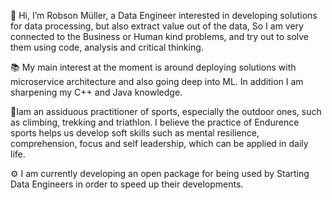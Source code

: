 👋 Hi, I’m Robson Müller, a Data Engineer interested in developing solutions for data processing, but also extract value out of the data, So I am very connected to the Business or Human kind problems, and try out to solve them using code, analysis and critical thinking. 

📚 My main interest at the moment is around deploying solutions with microservice architecture and also going deep into ML. 
In addition I am sharpening my C++ and Java knowledge. 

🚴Iam an assiduous practitioner of sports, especially the outdoor ones, such as climbing, trekking and triathlon. I believe the practice of Endurence sports helps us develop soft skills such as mental resilience, comprehension, focus and self leadership, which can be applied in daily life. 

⚙️ I am currently developing an open package for being used by Starting Data Engineers in order to speed up their developments. 


